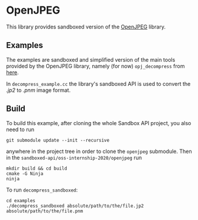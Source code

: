 # OpenJPEG

This library provides sandboxed version of the [OpenJPEG](https://github.com/uclouvain/openjpeg) library. 

## Examples

The examples are sandboxed and simplified version of the main tools provided by the OpenJPEG library, namely (for now) `opj_decompress` from [here](https://github.com/uclouvain/openjpeg/blob/master/src/bin/jp2/opj_decompress.c).

In `decompress_example.cc` the library's sandboxed API is used to convert the _.jp2_ to _.pnm_ image format. 

## Build

To build this example, after cloning the whole Sandbox API project, you also need to run

```
git submodule update --init --recursive
```
anywhere in the project tree in order to clone the `openjpeg` submodule.
Then in the `sandboxed-api/oss-internship-2020/openjpeg` run
```
mkdir build && cd build
cmake -G Ninja
ninja
```
To run `decompress_sandboxed`:
```
cd examples
./decompress_sandboxed absolute/path/to/the/file.jp2 absolute/path/to/the/file.pnm
```
